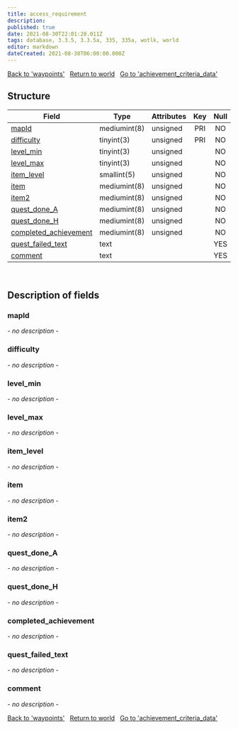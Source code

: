 ```yaml
---
title: access_requirement
description: 
published: true
date: 2021-08-30T22:01:28.011Z
tags: database, 3.3.5, 3.3.5a, 335, 335a, wotlk, world
editor: markdown
dateCreated: 2021-08-30T06:00:00.000Z
---
```


<a href="https://dev.trinitycore.info/en/database/335/world/waypoints" class="mt-5 v-btn v-btn--depressed v-btn--flat v-btn--outlined theme--light v-size--default darkblue--text text--lighten-3"><span class="v-btn__content"><i aria-hidden="true" class="v-icon notranslate v-icon--left mdi mdi-arrow-left theme--light"></i><span>Back to 'waypoints'</span></span></a>&nbsp;&nbsp;&nbsp;<a href="https://dev.trinitycore.info/en/database/335/world/home" class="mt-5 v-btn v-btn--depressed v-btn--flat v-btn--outlined theme--light v-size--default darkblue--text text--lighten-3"><span class="v-btn__content"><i aria-hidden="true" class="v-icon notranslate v-icon--left mdi mdi-home-outline theme--light"></i><span>Return to world</span></span></a>&nbsp;&nbsp;&nbsp;<a href="https://dev.trinitycore.info/en/database/335/world/achievement_criteria_data" class="mt-5 v-btn v-btn--depressed v-btn--flat v-btn--outlined theme--light v-size--default darkblue--text text--lighten-3"><span class="v-btn__content"><span>Go to 'achievement_criteria_data'</span><i aria-hidden="true" class="v-icon notranslate v-icon--right mdi mdi-arrow-right theme--light"></i></span></a>

## Structure

| Field | Type | Attributes | Key | Null | Default | Extra | Comment |
| --- | --- | --- | :---: | :---: | --- | --- | --- |
| [mapId](#mapid) | mediumint(8) | unsigned | PRI | NO |  |  |  |
| [difficulty](#difficulty) | tinyint(3) | unsigned | PRI | NO | 0 |  |  |
| [level_min](#level_min) | tinyint(3) | unsigned |  | NO | 0 |  |  |
| [level_max](#level_max) | tinyint(3) | unsigned |  | NO | 0 |  |  |
| [item_level](#item_level) | smallint(5) | unsigned |  | NO | 0 |  |  |
| [item](#item) | mediumint(8) | unsigned |  | NO | 0 |  |  |
| [item2](#item2) | mediumint(8) | unsigned |  | NO | 0 |  |  |
| [quest_done_A](#quest_done_a) | mediumint(8) | unsigned |  | NO | 0 |  |  |
| [quest_done_H](#quest_done_h) | mediumint(8) | unsigned |  | NO | 0 |  |  |
| [completed_achievement](#completed_achievement) | mediumint(8) | unsigned |  | NO | 0 |  |  |
| [quest_failed_text](#quest_failed_text) | text |  |  | YES | NULL |  |  |
| [comment](#comment) | text |  |  | YES | NULL |  |  |
&nbsp;
## Description of fields

### mapId
*- no description -*
&nbsp;

### difficulty
*- no description -*
&nbsp;

### level_min
*- no description -*
&nbsp;

### level_max
*- no description -*
&nbsp;

### item_level
*- no description -*
&nbsp;

### item
*- no description -*
&nbsp;

### item2
*- no description -*
&nbsp;

### quest_done_A
*- no description -*
&nbsp;

### quest_done_H
*- no description -*
&nbsp;

### completed_achievement
*- no description -*
&nbsp;

### quest_failed_text
*- no description -*
&nbsp;

### comment
*- no description -*
&nbsp;

<a href="https://dev.trinitycore.info/en/database/335/world/waypoints" class="mt-5 v-btn v-btn--depressed v-btn--flat v-btn--outlined theme--light v-size--default darkblue--text text--lighten-3"><span class="v-btn__content"><i aria-hidden="true" class="v-icon notranslate v-icon--left mdi mdi-arrow-left theme--light"></i><span>Back to 'waypoints'</span></span></a>&nbsp;&nbsp;&nbsp;<a href="https://dev.trinitycore.info/en/database/335/world/home" class="mt-5 v-btn v-btn--depressed v-btn--flat v-btn--outlined theme--light v-size--default darkblue--text text--lighten-3"><span class="v-btn__content"><i aria-hidden="true" class="v-icon notranslate v-icon--left mdi mdi-home-outline theme--light"></i><span>Return to world</span></span></a>&nbsp;&nbsp;&nbsp;<a href="https://dev.trinitycore.info/en/database/335/world/achievement_criteria_data" class="mt-5 v-btn v-btn--depressed v-btn--flat v-btn--outlined theme--light v-size--default darkblue--text text--lighten-3"><span class="v-btn__content"><span>Go to 'achievement_criteria_data'</span><i aria-hidden="true" class="v-icon notranslate v-icon--right mdi mdi-arrow-right theme--light"></i></span></a>

